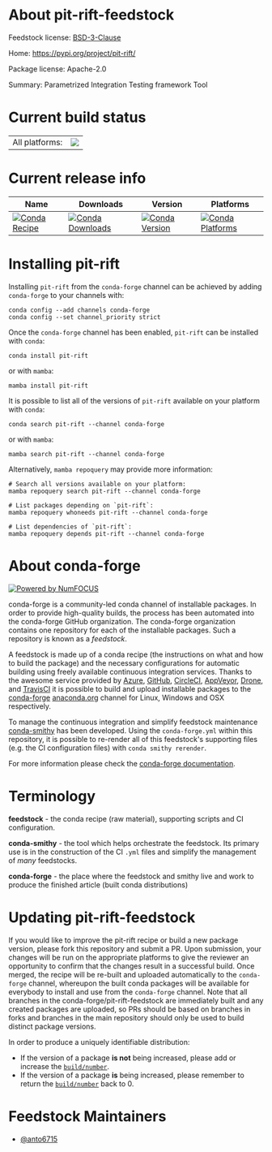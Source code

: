 About pit-rift-feedstock
========================

Feedstock license: [BSD-3-Clause](https://github.com/conda-forge/pit-rift-feedstock/blob/main/LICENSE.txt)

Home: https://pypi.org/project/pit-rift/

Package license: Apache-2.0

Summary: Parametrized Integration Testing framework Tool

Current build status
====================


<table><tr><td>All platforms:</td>
    <td>
      <a href="https://dev.azure.com/conda-forge/feedstock-builds/_build/latest?definitionId=23019&branchName=main">
        <img src="https://dev.azure.com/conda-forge/feedstock-builds/_apis/build/status/pit-rift-feedstock?branchName=main">
      </a>
    </td>
  </tr>
</table>

Current release info
====================

| Name | Downloads | Version | Platforms |
| --- | --- | --- | --- |
| [![Conda Recipe](https://img.shields.io/badge/recipe-pit--rift-green.svg)](https://anaconda.org/conda-forge/pit-rift) | [![Conda Downloads](https://img.shields.io/conda/dn/conda-forge/pit-rift.svg)](https://anaconda.org/conda-forge/pit-rift) | [![Conda Version](https://img.shields.io/conda/vn/conda-forge/pit-rift.svg)](https://anaconda.org/conda-forge/pit-rift) | [![Conda Platforms](https://img.shields.io/conda/pn/conda-forge/pit-rift.svg)](https://anaconda.org/conda-forge/pit-rift) |

Installing pit-rift
===================

Installing `pit-rift` from the `conda-forge` channel can be achieved by adding `conda-forge` to your channels with:

```
conda config --add channels conda-forge
conda config --set channel_priority strict
```

Once the `conda-forge` channel has been enabled, `pit-rift` can be installed with `conda`:

```
conda install pit-rift
```

or with `mamba`:

```
mamba install pit-rift
```

It is possible to list all of the versions of `pit-rift` available on your platform with `conda`:

```
conda search pit-rift --channel conda-forge
```

or with `mamba`:

```
mamba search pit-rift --channel conda-forge
```

Alternatively, `mamba repoquery` may provide more information:

```
# Search all versions available on your platform:
mamba repoquery search pit-rift --channel conda-forge

# List packages depending on `pit-rift`:
mamba repoquery whoneeds pit-rift --channel conda-forge

# List dependencies of `pit-rift`:
mamba repoquery depends pit-rift --channel conda-forge
```


About conda-forge
=================

[![Powered by
NumFOCUS](https://img.shields.io/badge/powered%20by-NumFOCUS-orange.svg?style=flat&colorA=E1523D&colorB=007D8A)](https://numfocus.org)

conda-forge is a community-led conda channel of installable packages.
In order to provide high-quality builds, the process has been automated into the
conda-forge GitHub organization. The conda-forge organization contains one repository
for each of the installable packages. Such a repository is known as a *feedstock*.

A feedstock is made up of a conda recipe (the instructions on what and how to build
the package) and the necessary configurations for automatic building using freely
available continuous integration services. Thanks to the awesome service provided by
[Azure](https://azure.microsoft.com/en-us/services/devops/), [GitHub](https://github.com/),
[CircleCI](https://circleci.com/), [AppVeyor](https://www.appveyor.com/),
[Drone](https://cloud.drone.io/welcome), and [TravisCI](https://travis-ci.com/)
it is possible to build and upload installable packages to the
[conda-forge](https://anaconda.org/conda-forge) [anaconda.org](https://anaconda.org/)
channel for Linux, Windows and OSX respectively.

To manage the continuous integration and simplify feedstock maintenance
[conda-smithy](https://github.com/conda-forge/conda-smithy) has been developed.
Using the ``conda-forge.yml`` within this repository, it is possible to re-render all of
this feedstock's supporting files (e.g. the CI configuration files) with ``conda smithy rerender``.

For more information please check the [conda-forge documentation](https://conda-forge.org/docs/).

Terminology
===========

**feedstock** - the conda recipe (raw material), supporting scripts and CI configuration.

**conda-smithy** - the tool which helps orchestrate the feedstock.
                   Its primary use is in the construction of the CI ``.yml`` files
                   and simplify the management of *many* feedstocks.

**conda-forge** - the place where the feedstock and smithy live and work to
                  produce the finished article (built conda distributions)


Updating pit-rift-feedstock
===========================

If you would like to improve the pit-rift recipe or build a new
package version, please fork this repository and submit a PR. Upon submission,
your changes will be run on the appropriate platforms to give the reviewer an
opportunity to confirm that the changes result in a successful build. Once
merged, the recipe will be re-built and uploaded automatically to the
`conda-forge` channel, whereupon the built conda packages will be available for
everybody to install and use from the `conda-forge` channel.
Note that all branches in the conda-forge/pit-rift-feedstock are
immediately built and any created packages are uploaded, so PRs should be based
on branches in forks and branches in the main repository should only be used to
build distinct package versions.

In order to produce a uniquely identifiable distribution:
 * If the version of a package **is not** being increased, please add or increase
   the [``build/number``](https://docs.conda.io/projects/conda-build/en/latest/resources/define-metadata.html#build-number-and-string).
 * If the version of a package **is** being increased, please remember to return
   the [``build/number``](https://docs.conda.io/projects/conda-build/en/latest/resources/define-metadata.html#build-number-and-string)
   back to 0.

Feedstock Maintainers
=====================

* [@anto6715](https://github.com/anto6715/)

